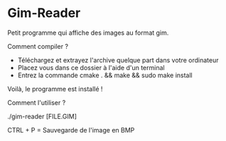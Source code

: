 Gim-Reader
==========

Petit programme qui affiche des images au format gim.

Comment compiler ?

- Téléchargez et extrayez l'archive quelque part dans votre ordinateur
- Placez vous dans ce dossier à l'aide d'un terminal
- Entrez la commande cmake . && make && sudo make install

Voilà, le programme est installé !

Comment l'utiliser ?

./gim-reader [FILE.GIM]

CTRL + P = Sauvegarde de l'image en BMP
